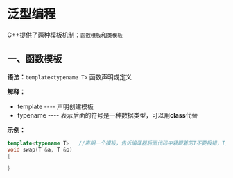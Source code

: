 # 泛型编程

C++提供了两种模板机制：`函数模板`和`类模板`

## 一、函数模板

**语法：**`template<typename T>` 函数声明或定义

**解释：** 

- template ---- 声明创建模板
- typename ---- 表示后面的符号是一种数据类型，可以用**class**代替

**示例：**
```c++
template<typename T>   //声明一个模板，告诉编译器后面代码中紧跟着的T不要报错，T是一个通用型的数据类型
void swap(T &a, T &b)
{    

}
```

